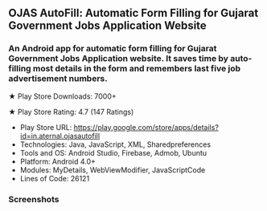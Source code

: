 ## OJAS AutoFill: Automatic Form Filling for Gujarat Government Jobs Application Website
### An Android app for automatic form filling for Gujarat Government Jobs Application website. It saves time by auto-filling most details in the form and remembers last five job advertisement numbers.

★ Play Store Downloads: 7000+

★ Play Store Rating: 4.7 (147 Ratings)
 
* Play Store URL: https://play.google.com/store/apps/details?id=in.aternal.ojasautofill
* Technologies: Java, JavaScript, XML, Sharedpreferences
* Tools and OS: Android Studio, Firebase, Admob, Ubuntu
* Platform: Android 4.0+
* Modules: MyDetails, WebViewModifier, JavaScriptCode
* Lines of Code: 26121

### Screenshots

